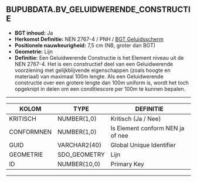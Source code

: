 ﻿## BUPUBDATA.BV_GELUIDWERENDE_CONSTRUCTIE


* __BGT inhoud:__ Ja
* __Herkomst Definitie:__ NEN 2767-4 / PNH / [BGT Geluidsscherm](http://imgeo.geostandaarden.nl/def/imgeo-object/scheiding/geluidsscherm "BGT Geluidsscherm")
* __Positionele nauwkeurigheid:__ 7,5 cm (NB, groter dan BGT)
* __Geometrie:__ Lijn
* __Definitie:__ Een Geluidwerende Constructie is het Element niveau uit de NEN 2767-4. Het is een constructief deel van een Geluidwerende voorziening met gelijkblijvende eigenschappen (zoals hoogte en materiaal) van maximaal 100m lengte.
Als een Geluidwerende constructie over een grotere lengte dan 100m uniform is, wordt het toch opgeknipt in delen om een conditiescore per 100m te kunnen bepalen.


***

|KOLOM                           	|TYPE          	|DEFINITIE|
|------                          	|----          	|-----    |
|KRITISCH							|NUMBER(1,0)	|Kritisch (Ja / Nee)|
|CONFORMNEN                      	|NUMBER(1,0)   	|Is Element conform NEN ja of nee|
|GUID                            	|VARCHAR2(40)  	|Global Unique Identifier|
|GEOMETRIE							|SDO_GEOMETRY  	|Lijn|
|ID                              	|NUMBER(10,0)  	|Primary Key|

***


